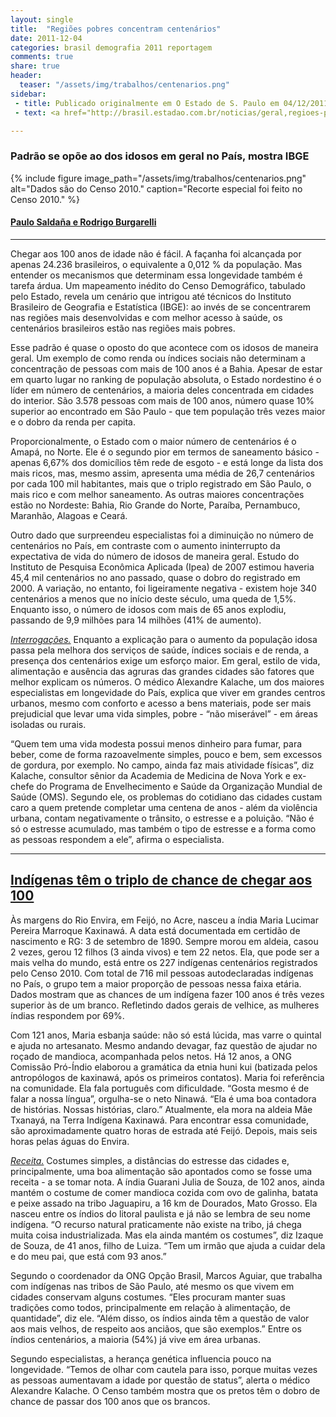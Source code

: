 ```yaml
---
layout: single
title:  "Regiões pobres concentram centenários"
date: 2011-12-04 
categories: brasil demografia 2011 reportagem
comments: true
share: true
header:
  teaser: "/assets/img/trabalhos/centenarios.png"
sidebar:
 - title: Publicado originalmente em O Estado de S. Paulo em 04/12/2011
 - text: <a href="http://brasil.estadao.com.br/noticias/geral,regioes-pobres-concentram-centenarios,806310">Ver o original</a>

---
```


<h3>Padrão se opõe ao dos idosos em geral no País, mostra IBGE</h3>

{% include figure image_path="/assets/img/trabalhos/centenarios.png" alt="Dados são do Censo 2010." caption="Recorte especial foi feito no Censo 2010." %}

<h4><u>Paulo Saldaña e Rodrigo Burgarelli</u></h4>
<hr>
<p>Chegar aos 100 anos de idade não é fácil. A façanha foi alcançada por apenas 24.236 brasileiros, o equivalente a 0,012 % da população. Mas entender os mecanismos que determinam essa longevidade também é tarefa árdua. Um mapeamento inédito do Censo Demográfico, tabulado pelo Estado, revela um cenário que intrigou até técnicos do Instituto Brasileiro de Geografia e Estatística (IBGE): ao invés de se concentrarem nas regiões mais desenvolvidas e com melhor acesso à saúde, os centenários brasileiros estão nas regiões mais pobres.</p>
<p>Esse padrão é quase o oposto do que acontece com os idosos de maneira geral. Um exemplo de como renda ou índices sociais não determinam a concentração de pessoas com mais de 100 anos é a Bahia. Apesar de estar em quarto lugar no ranking de população absoluta, o Estado nordestino é o líder em número de centenários, a maioria deles concentrada em cidades do interior. São 3.578 pessoas com mais de 100 anos, número quase 10% superior ao encontrado em São Paulo - que tem população três vezes maior e o dobro da renda per capita.</p>
<p>Proporcionalmente, o Estado com o maior número de centenários é o Amapá, no Norte. Ele é o segundo pior em termos de saneamento básico - apenas 6,67% dos domicílios têm rede de esgoto - e está longe da lista dos mais ricos, mas, mesmo assim, apresenta uma média de 26,7 centenários por cada 100 mil habitantes, mais que o triplo registrado em São Paulo, o mais rico e com melhor saneamento. As outras maiores concentrações estão no Nordeste: Bahia, Rio Grande do Norte, Paraíba, Pernambuco, Maranhão, Alagoas e Ceará.</p>
<p>Outro dado que surpreendeu especialistas foi a diminuição no número de centenários no País, em contraste com o aumento ininterrupto da expectativa de vida do número de idosos de maneira geral. Estudo do Instituto de Pesquisa Econômica Aplicada (Ipea) de 2007 estimou haveria 45,4 mil centenários no ano passado, quase o dobro do registrado em 2000. A variação, no entanto, foi ligeiramente negativa - existem hoje 340 centenários a menos que no início deste século, uma queda de 1,5%. Enquanto isso, o número de idosos com mais de 65 anos explodiu, passando de 9,9 milhões para 14 milhões (41% de aumento).</p>
<p><i><u>Interrogações.</u></i> Enquanto a explicação para o aumento da população idosa passa pela melhora dos serviços de saúde, índices sociais e de renda, a presença dos centenários exige um esforço maior. Em geral, estilo de vida, alimentação e ausência das agruras das grandes cidades são fatores que melhor explicam os números. O médico Alexandre Kalache, um dos maiores especialistas em longevidade do País, explica que viver em grandes centros urbanos, mesmo com conforto e acesso a bens materiais, pode ser mais prejudicial que levar uma vida simples, pobre - “não miserável” - em áreas isoladas ou rurais.</p>
<p>“Quem tem uma vida modesta possui menos dinheiro para fumar, para beber, come de forma razoavelmente simples, pouco e bem, sem excessos de gordura, por exemplo. No campo, ainda faz mais atividade físicas”, diz Kalache, consultor sênior da Academia de Medicina de Nova York e ex-chefe do Programa de Envelhecimento e Saúde da Organização Mundial de Saúde (OMS).
Segundo ele, os problemas do cotidiano das cidades custam caro a quem pretende completar uma centena de anos - além da violência urbana, contam negativamente o trânsito, o estresse e a poluição. “Não é só o estresse acumulado, mas também o tipo de estresse e a forma como as pessoas respondem a ele”, afirma o especialista.</p>
<hr>
<h2><a href="http://ciencia.estadao.com.br/noticias/geral,indigenas-tem-o-triplo-de-chance-de-chegar-aos-100,806317">Indígenas têm o triplo de chance de chegar aos 100</a></h2>
<p>Às margens do Rio Envira, em Feijó, no Acre, nasceu a índia Maria Lucimar Pereira Marroque Kaxinawá. A data está documentada em certidão de nascimento e RG: 3 de setembro de 1890. Sempre morou em aldeia, casou 2 vezes, gerou 12 filhos (3 ainda vivos) e tem 22 netos. Ela, que pode ser a mais velha do mundo, está entre os 227 indígenas centenários registrados pelo Censo 2010. Com total de 716 mil pessoas autodeclaradas indígenas no País, o grupo tem a maior proporção de pessoas nessa faixa etária. Dados mostram que as chances de um indígena fazer 100 anos é três vezes superior às de um branco. Refletindo dados gerais de velhice, as mulheres índias respondem por 69%.</p>
<p>Com 121 anos, Maria esbanja saúde: não só está lúcida, mas varre o quintal e ajuda no artesanato. Mesmo andando devagar, faz questão de ajudar no roçado de mandioca, acompanhada pelos netos. Há 12 anos, a ONG Comissão Pró-Índio elaborou a gramática da etnia huni kui (batizada pelos antropólogos de kaxinawá, após os primeiros contatos). Maria foi referência na comunidade. Ela fala português com dificuldade. “Gosta mesmo é de falar a nossa língua”, orgulha-se o neto Ninawá. “Ela é uma boa contadora de histórias. Nossas histórias, claro.” Atualmente, ela mora na aldeia Mâe Txanayá, na Terra Indígena Kaxinawá. Para encontrar essa comunidade, são aproximadamente quatro horas de estrada até Feijó. Depois, mais seis horas pelas águas do Envira.</p>
<p><i><u>Receita.</u></i> Costumes simples, a distâncias do estresse das cidades e, principalmente, uma boa alimentação são apontados como se fosse uma receita - a se tomar nota. A índia Guarani Julia de Souza, de 102 anos, ainda mantém o costume de comer mandioca cozida com ovo de galinha, batata e peixe assado na tribo Jaguapiru, a 16 km de Dourados, Mato Grosso. Ela nasceu entre os índios do litoral paulista e já não se lembra de seu nome indígena. “O recurso natural praticamente não existe na tribo, já chega muita coisa industrializada. Mas ela ainda mantém os costumes”, diz Izaque de Souza, de 41 anos, filho de Luiza. “Tem um irmão que ajuda a cuidar dela e do meu pai, que está com 93 anos.”</p>
<p>Segundo o coordenador da ONG Opção Brasil, Marcos Aguiar, que trabalha com indígenas nas tribos de São Paulo, até mesmo os que vivem em cidades conservam alguns costumes. “Eles procuram manter suas tradições como todos, principalmente em relação à alimentação, de quantidade”, diz ele. “Além disso, os índios ainda têm a questão de valor aos mais velhos, de respeito aos anciãos, que são exemplos.” Entre os índios centenários, a maioria (54%) já vive em área urbanas.</p>
<p>Segundo especialistas, a herança genética influencia pouco na longevidade. “Temos de olhar com cautela para isso, porque muitas vezes as pessoas aumentavam a idade por questão de status”, alerta o médico Alexandre Kalache. O Censo também mostra que os pretos têm o dobro de chance de passar dos 100 anos que os brancos.</p>

